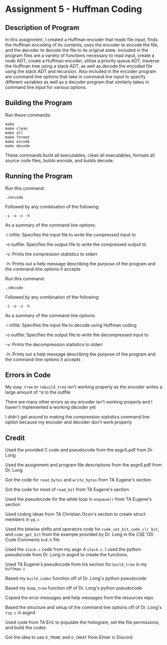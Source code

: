 # Assignment 5 - Huffman Coding

## Description of Program

In this assignment, I created a Huffman encoder that reads file input, finds the Huffman encoding of its contents, uses the encoder to encode the file, and the decoder to decode the file to its original state. Included in the program files are a variety of functions necessary to read input, create a node ADT, create a Huffman encoder, utilize a priority queue ADT, traverse the Huffman tree using a stack ADT, as well as decode the encoded file using the stack ADT and recursion. Also included in the encoder program are command line options that take in command line input to specify different variables as well as a decoder program that similarly takes in command line input for various options.

## Building the Program

Run these commands:

```
make
make clean
make all
make format
make encode
make decode
```

These commands build all executables, clean all executables, formats all source code files, builds encode, and builds decode.

## Running the Program

Run this command:

```
./encode
```

Followed by any combination of the following:

```
-i -o -v -h
```

As a summary of the command line options:

-i infile: Specifies the input file to write the compressed input to

-o outfile: Specifies the output file to write the compressed output to

-v: Prints the compression statistics to stderr

-h: Prints out a help message describing the purpose of the program and the command-line options it accepts



Run this command:

```
./decode
```

Followed by any combination of the following:

```
-i -o -v -h
```

As a summary of the command line options:

-i infile: Specifies the input file to decode using Huffman coding

-o outfile: Specifies the output file to write the decompressed input to

-v: Prints the decompression statistics to stderr

-h: Prints out a help message describing the purpose of the program and the command-line options it accepts

## Errors in Code

My `dump_tree` or `rebuild_tree` isn't working properly as the encoder writes a large amount of `^@` to the outfile

There are many other errors as my encoder isn't working properly and I haven't implemented a working decoder yet

I didn't get around to making the compression statistics command line option because my encoder and decoder don't work properly

## Credit

Used the provided C code and pseudocode from the asgn5.pdf from Dr. Long

Used the assignment and program file descriptions from the asgn5.pdf from Dr. Long

Got the code for `read_bytes` and `write_bytes` from TA Eugene's section

Got the code for most of `read_bit` from TA Eugene's section

Used the pseudocode for the while loop in `enqueue()` from TA Eugene's section

Used coding ideas from TA Christian Ocon's section to create struct members in `pq.c`

Used the bitwise shifts and operators code for `code_set_bit`, `code_clr_bit`, and `code_get_bit` from the example provided by Dr. Long in the CSE 13S Code Comments `bv8.h` file

Used the `stack.c` code from my asgn 4 `stack.c`. I used the python pseudocode from Dr. Long in asgn4 to create the functions.

Used TA Eugene's pseudocode from his section for `build_tree` in my `huffman.c`

Based my `build_codes` function off of  Dr. Long's python pseudocode

Based my `dump_tree` function off of Dr. Long's python pseudocode

Copied the error messages and help messages from the resources repo

Based the structure and setup of the command line options off of Dr. Long's `tsp.c` in asgn4

Used code from TA Eric to populate the histogram, set the file permissions, and build the codes

Got the idea to use `O_TRUNC` and `O_CREAT` from Elmer in Discord
